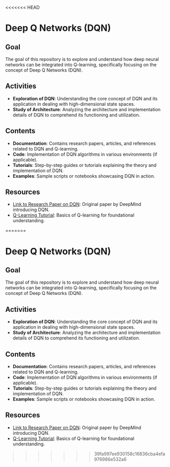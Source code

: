 <<<<<<< HEAD


# Deep Q Networks (DQN)

## Goal
The goal of this repository is to explore and understand how deep neural networks can be integrated into Q-learning, specifically focusing on the concept of Deep Q Networks (DQN). 

## Activities
- **Exploration of DQN**: Understanding the core concept of DQN and its application in dealing with high-dimensional state spaces.
- **Study of Architecture**: Analyzing the architecture and implementation details of DQN to comprehend its functioning and utilization.

## Contents
- **Documentation**: Contains research papers, articles, and references related to DQN and Q-learning.
- **Code**: Implementation of DQN algorithms in various environments (if applicable).
- **Tutorials**: Step-by-step guides or tutorials explaining the theory and implementation of DQN.
- **Examples**: Sample scripts or notebooks showcasing DQN in action.

## Resources
- [Link to Research Paper on DQN](link-to-paper): Original paper by DeepMind introducing DQN.
- [Q-Learning Tutorial](link-to-tutorial): Basics of Q-learning for foundational understanding.

=======


# Deep Q Networks (DQN)

## Goal
The goal of this repository is to explore and understand how deep neural networks can be integrated into Q-learning, specifically focusing on the concept of Deep Q Networks (DQN). 

## Activities
- **Exploration of DQN**: Understanding the core concept of DQN and its application in dealing with high-dimensional state spaces.
- **Study of Architecture**: Analyzing the architecture and implementation details of DQN to comprehend its functioning and utilization.

## Contents
- **Documentation**: Contains research papers, articles, and references related to DQN and Q-learning.
- **Code**: Implementation of DQN algorithms in various environments (if applicable).
- **Tutorials**: Step-by-step guides or tutorials explaining the theory and implementation of DQN.
- **Examples**: Sample scripts or notebooks showcasing DQN in action.

## Resources
- [Link to Research Paper on DQN](link-to-paper): Original paper by DeepMind introducing DQN.
- [Q-Learning Tutorial](link-to-tutorial): Basics of Q-learning for foundational understanding.

>>>>>>> 39fa997ee930158c16836cba4efa976986e532a6

